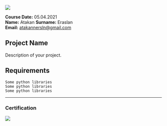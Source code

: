 ![](img/newlogo.png)

**Course Date:** 05.04.2021  
**Name:** Atakan
**Surname:** Eraslan  
**Email:** atakannersln@gmail.com


## Project Name
Description of your project.

## Requirements
```
Some python libraries
Some python libraries
Some python libraries
```
---

### Certification
![](img/TopLearnerCertificate.png)

